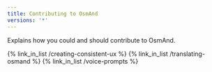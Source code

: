 ```yaml
---
title: Contributing to OsmAnd
versions: '*'
---
```


Explains how you could and should contribute to OsmAnd.

{% link_in_list /creating-consistent-ux %}
{% link_in_list /translating-osmand %}
{% link_in_list /voice-prompts %}
